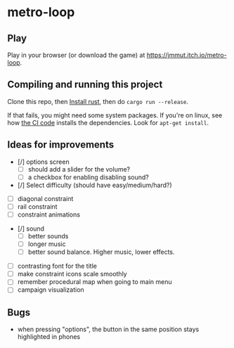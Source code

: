 # metro-loop

## Play

Play in your browser (or download the game) at https://jmmut.itch.io/metro-loop.

## Compiling and running this project

Clone this repo, then [Install rust](https://www.rust-lang.org/tools/install), then do `cargo run --release`.

If that fails, you might need some system packages. If you're on linux, see how [the CI code](.github/workflows/release.yml) installs the dependencies. Look for `apt-get install`.

## Ideas for improvements

- [/] options screen
  - [ ] should add a slider for the volume?
  - [ ] a checkbox for enabling disabling sound?
- [/] Select difficulty (should have easy/medium/hard?)
- [ ] diagonal constraint
- [ ] rail constraint
- [ ] constraint animations
- [/] sound
  - [ ] better sounds
  - [ ] longer music
  - [ ] better sound balance. Higher music, lower effects.
- [ ] contrasting font for the title
- [ ] make constraint icons scale smoothly
- [ ] remember procedural map when going to main menu
- [ ] campaign visualization

## Bugs

- when pressing "options", the button in the same position stays highlighted in phones



